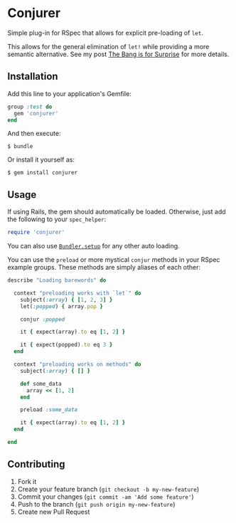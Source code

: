 # Conjurer

Simple plug-in for RSpec that allows for explicit pre-loading of `let`.

This allows for the general elimination of `let!` while providing a more
semantic alternative. See my post [The Bang is for Surprise](http://aaronkromer.com/blog/2013-05-19-the-bang-is-for-surprise.html)
for more details.

## Installation

Add this line to your application's Gemfile:

```ruby
group :test do
  gem 'conjurer'
end
```

And then execute:

    $ bundle

Or install it yourself as:

    $ gem install conjurer

## Usage

If using Rails, the gem should automatically be loaded. Otherwise, just add the
following to your `spec_helper`:

```ruby
require 'conjurer'
```

You can also use [`Bundler.setup`](http://gembundler.com/v1.3/bundler_setup.html)
for any other auto loading.

You can use the `preload` or more mystical `conjur` methods in your RSpec
example groups. These methods are simply aliases of each other:

```ruby
describe "Loading barewords" do

  context "preloading works with `let`" do
    subject(:array) { [1, 2, 3] }
    let(:popped) { array.pop }

    conjur :popped

    it { expect(array).to eq [1, 2] }

    it { expect(popped).to eq 3 }
  end

  context "preloading works on methods" do
    subject(:array) { [] }

    def some_data
      array << [1, 2]
    end

    preload :some_data

    it { expect(array).to eq [1, 2] }
  end

end
```

## Contributing

1. Fork it
2. Create your feature branch (`git checkout -b my-new-feature`)
3. Commit your changes (`git commit -am 'Add some feature'`)
4. Push to the branch (`git push origin my-new-feature`)
5. Create new Pull Request
